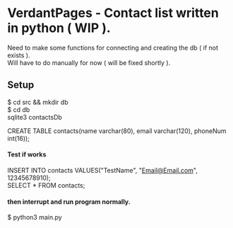 # VerdantPages - Contact list written in python ( WIP ).  
Need to make some functions for connecting and creating the db ( if not exists ).  
Will have to do manually for now ( will be fixed shortly ).

## Setup
$ cd src && mkdir db  
$ cd db  
sqlite3 contactsDb  

CREATE TABLE contacts(name varchar(80), email varchar(120), phoneNum int(16));  

#### Test if works
INSERT INTO contacts VALUES("TestName", "Email@Email.com", 12345678910);  
SELECT * FROM contacts;

#### then interrupt and run program normally.
$ python3 main.py
